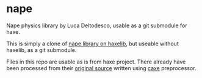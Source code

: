 # nape

Nape physics library by Luca Deltodesco, usable as a git submodule for haxe.

This is simply a clone of [nape library on haxelib](https://lib.haxe.org/p/nape/), but useable without haxelib, as a git submodule.

Files in this repo are usable as is from haxe project. There already have been processed from their [original source](https://github.com/deltaluca/nape) written using [caxe](https://github.com/deltaluca/caxe) preprocessor.
